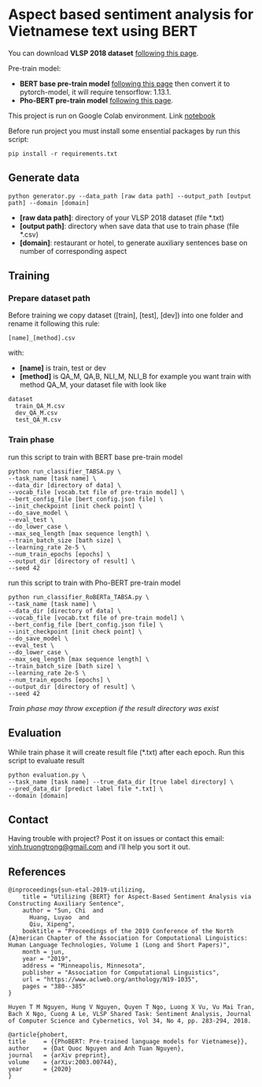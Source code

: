 # Aspect based sentiment analysis for Vietnamese text using BERT

You can download **VLSP 2018 dataset** [following this page](https://vlsp.org.vn/resources-vlsp2018).  

Pre-train model: 
- **BERT base pre-train model** [following this page](https://github.com/google-research/bert) then convert it to pytorch-model, it will require tensorflow: 1.13.1.
- **Pho-BERT pre-train model** [following this page](https://github.com/VinAIResearch/PhoBERT). 

This project is run on Google Colab environment. Link [notebook](https://colab.research.google.com/drive/1Ol6dRdMHODp0rlPgbZc0OIAgrmm9eZB4?usp=sharing) 

Before run project you must install some ensential packages by run this script:
```
pip install -r requirements.txt
```
## Generate data
```
python generator.py --data_path [raw data path] --output_path [output path] --domain [domain]
```
- **[raw data path]**: directory of your VLSP 2018 dataset (file *.txt)
- **[output path]**: directory when save data that use to train phase (file *.csv)
- **[domain]**: restaurant or hotel, to generate auxiliary sentences base on number of corresponding aspect

## Training
### Prepare dataset path
Before training we copy dataset ([train], [test], [dev]) into one folder and rename it following this rule:  
```
[name]_[method].csv
```
with:  
- **[name]** is train, test or dev
- **[method]** is QA_M, QA,B, NLI_M, NLI_B
for example you want train with method QA_M, your dataset file with look like
```
dataset
  train_QA_M.csv
  dev_QA_M.csv
  test_QA_M.csv
```
### Train phase
run this script to train with BERT base pre-train model
```
python run_classifier_TABSA.py \
--task_name [task name] \
--data_dir [directory of data] \
--vocab_file [vocab.txt file of pre-train model] \
--bert_config_file [bert_config.json file] \
--init_checkpoint [init check point] \
--do_save_model \
--eval_test \
--do_lower_case \
--max_seq_length [max sequence length] \
--train_batch_size [bath size] \
--learning_rate 2e-5 \
--num_train_epochs [epochs] \
--output_dir [directory of result] \
--seed 42
```
run this script to train with Pho-BERT pre-train model
```
python run_classifier_RoBERTa_TABSA.py \
--task_name [task name] \
--data_dir [directory of data] \
--vocab_file [vocab.txt file of pre-train model] \
--bert_config_file [bert_config.json file] \
--init_checkpoint [init check point] \
--do_save_model \
--eval_test \
--do_lower_case \
--max_seq_length [max sequence length] \
--train_batch_size [bath size] \
--learning_rate 2e-5 \
--num_train_epochs [epochs] \
--output_dir [directory of result] \
--seed 42
```
_Train phase may throw exception if the result directory was exist_

## Evaluation
While train phase it will create result file (*.txt) after each epoch. 
Run this script to evaluate result
```
python evaluation.py \
--task_name [task name] --true_data_dir [true label directory] \
--pred_data_dir [predict label file *.txt] \
--domain [domain]
```
## Contact

Having trouble with project? Post it on issues or contact this email: vinh.truongtrong@gmail.com and i’ll help you sort it out.

## References
```
@inproceedings{sun-etal-2019-utilizing,
    title = "Utilizing {BERT} for Aspect-Based Sentiment Analysis via Constructing Auxiliary Sentence",
    author = "Sun, Chi  and
      Huang, Luyao  and
      Qiu, Xipeng",
    booktitle = "Proceedings of the 2019 Conference of the North {A}merican Chapter of the Association for Computational Linguistics: Human Language Technologies, Volume 1 (Long and Short Papers)",
    month = jun,
    year = "2019",
    address = "Minneapolis, Minnesota",
    publisher = "Association for Computational Linguistics",
    url = "https://www.aclweb.org/anthology/N19-1035",
    pages = "380--385"
}
```
```
Huyen T M Nguyen, Hung V Nguyen, Quyen T Ngo, Luong X Vu, Vu Mai Tran, Bach X Ngo, Cuong A Le, VLSP Shared Task: Sentiment Analysis, Journal of Computer Science and Cybernetics, Vol 34, No 4, pp. 283-294, 2018. 
```
```
@article{phobert,
title     = {{PhoBERT: Pre-trained language models for Vietnamese}},
author    = {Dat Quoc Nguyen and Anh Tuan Nguyen},
journal   = {arXiv preprint},
volume    = {arXiv:2003.00744},
year      = {2020}
}
```
